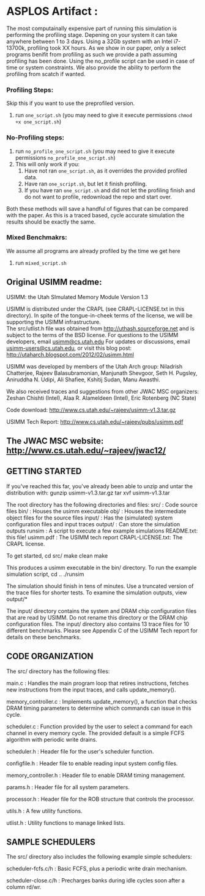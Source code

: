 # ASPLOS Artifact :
The most computainally expensive part of running this simulation is performing the profiling stage. 
Depening on your system it can take anywhere between 1 to 3 days. Using a 32Gb system with an Intel i7-13700k, profiling took XX hours.
As we show in our paper, only a select programs benifit from profiling as such we provide a path assuming profiling has been done. 
Using the no_profile script can be used in case of time or system constraints.
We also provide the ability to perform the profiling from scatch if wanted.


### Profiling Steps:
Skip this if you want to use the preprofiled version.
1. run `one_script.sh` (you may need to give it execute permissions `chmod +x one_script.sh`)
### No-Profiling steps:
1. run `no_profile_one_script.sh` (you may need to give it execute permissions `no_profile_one_script.sh`)
2. This will only work if you:
   1. Have not ran `one_script.sh`, as it overrides the provided profiled data.
   2. Have ran `one_script.sh`, but let it finish profiling.
   3. If you have ran `one_script.sh` and did not let the profiling finish and do not want to profile, redownload the repo and start over.

Both these methods will save a handful of figures that can be compared with the paper. 
As this is a traced based, cycle accurate simulation the results should be exactly the same.

### Mixed Benchmakrs:
We assume all programs are already profiled by the time we get here
1. run `mixed_script.sh`


Original USIMM readme:
------------------------------------------------------------------------------
USIMM: the Utah SImulated Memory Module
Version 1.3

USIMM is distributed under the CRAPL (see CRAPL-LICENSE.txt
in this directory).  In spite of the tongue-in-cheek terms of
the license, we will be supporting the USIMM infrastructure.  
The src/utlist.h file was obtained from http://uthash.sourceforge.net
and is subject to the terms of the BSD license.
For questions to the USIMM developers, email usimm@cs.utah.edu 
For updates or discussions, email usimm-users@cs.utah.edu,
or visit this blog post: http://utaharch.blogspot.com/2012/02/usimm.html

USIMM was developed by members of the Utah Arch group:
Niladrish Chatterjee, Rajeev Balasubramonian, Manjunath Shevgoor,
Seth H. Pugsley, Aniruddha N. Udipi, Ali Shafiee, Kshitij Sudan, Manu Awasthi.

We also received traces and suggestions from other JWAC MSC organizers:
Zeshan Chishti (Intel), Alaa R. Alameldeen (Intel), Eric Rotenberg (NC State)

Code download: http://www.cs.utah.edu/~rajeev/usimm-v1.3.tar.gz

USIMM Tech Report: http://www.cs.utah.edu/~rajeev/pubs/usimm.pdf

The JWAC MSC website: http://www.cs.utah.edu/~rajeev/jwac12/
------------------------------------------------------------------------------


GETTING STARTED
---------------

If you've reached this far, you've already been able to unzip and
untar the distribution with:
gunzip usimm-v1.3.tar.gz
tar xvf usimm-v1.3.tar

The root directory has the following directories and files:
src/      : Code source files
bin/      : Houses the usimm executable
obj/      : Houses the intermediate object files for the source files
input/    : Has the (simulated) system configuration files and input traces
output/   : Can store the simulation outputs
runsim    : A script to execute a few example simulations
README.txt: this file!
usimm.pdf : The USIMM tech report
CRAPL-LICENSE.txt: The CRAPL license.

To get started, 
cd src/
make clean
make

This produces a usimm executable in the bin/ directory.  To run the
example simulation script,
cd ..
./runsim

The simulation should finish in tens of minutes.  Use a truncated version of
the trace files for shorter tests.  To examine the simulation outputs,
view output/*

The input/ directory contains the system and DRAM chip configuration
files that are read by USIMM.  Do not rename this directory or
the DRAM chip configuration files.  The input/ directory also
contains 13 trace files for 10 different benchmarks.  Please see
Appendix C of the USIMM Tech report for details on these benchmarks.

CODE ORGANIZATION
-----------------

The src/ directory has the following files:

main.c : Handles the main program loop that retires instructions,
fetches new instructions from the input traces, and calls update_memory().

memory_controller.c : Implements update_memory(), a function that checks
DRAM timing parameters to determine which commands can issue in this cycle.

scheduler.c : Function provided by the user to select a command for each
channel in every memory cycle.  The provided default is a simple FCFS 
algorithm with periodic write drains.

scheduler.h : Header file for the user's scheduler function.

configfile.h : Header file to enable reading input system config files.

memory_controller.h : Header file to enable DRAM timing management.

params.h : Header file for all system parameters.

processor.h : Header file for the ROB structure that controls the processor.

utils.h : A few utility functions.

utlist.h : Utility functions to manage linked lists.


SAMPLE SCHEDULERS
-----------------

The src/ directory also includes the following example simple schedulers:

scheduler-fcfs.c/h    : Basic FCFS, plus a periodic write drain mechanism.

scheduler-close.c/h   : Precharges banks during idle cycles soon after a column rd/wr.


